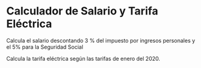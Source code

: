 # Calculador de Salario y Tarifa Eléctrica

Calcula el salario descontando 3 % del impuesto por ingresos personales
y el 5% para la Seguridad Social

Calcula la tarifa eléctrica según las tarifas de enero del 2020.

